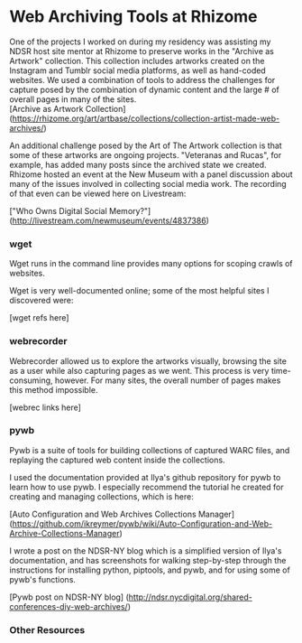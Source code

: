 # Web Archiving Tools at Rhizome

One of the projects I worked on during my residency was assisting my NDSR host site mentor at Rhizome to preserve works in the "Archive as Artwork" collection. This collection includes artworks created on the Instagram and Tumblr social media platforms, as well as hand-coded websites.  We used a combination of tools to address the challenges  for capture posed by the combination of dynamic content and the large # of overall pages in many of the sites.  
[Archive as Artwork Collection]
(https://rhizome.org/art/artbase/collections/collection-artist-made-web-archives/)

An additional challenge posed by the Art of The Artwork collection is that some of these artworks are ongoing projects. "Veteranas and Rucas", for example, has added many posts since the archived state we created.  Rhizome hosted an event at the New Museum with a panel discussion about many of the issues involved in collecting social media work. The recording of that even can be viewed here on Livestream:

["Who Owns Digital Social Memory?"] (http://livestream.com/newmuseum/events/4837386)

### wget
Wget runs in the command line provides many options for scoping crawls of websites. 

Wget is very well-documented online; some of the most helpful sites I discovered were: 

[wget refs here]

### webrecorder

Webrecorder allowed us to explore the artworks visually, browsing the site as a user while also capturing pages as we went. This process is very time-consuming, however. For many sites, the overall number of pages makes this method impossible.  

[webrec links here]

### pywb
Pywb is a suite of tools for building collections of captured WARC files, and replaying the captured web content inside the collections. 

I used the documentation provided at Ilya's github repository for pywb to learn how to use pywb. I especially recommend the tutorial he created for creating and managing collections, which is here: 

[Auto Configuration and Web Archives Collections Manager] (https://github.com/ikreymer/pywb/wiki/Auto-Configuration-and-Web-Archive-Collections-Manager)

I wrote a post on the NDSR-NY blog which is a simplified version of Ilya's documentation, and has screenshots for walking step-by-step through the instructions for installing python, piptools, and pywb, and for using some of pywb's functions. 

[Pywb post on NDSR-NY blog]
(http://ndsr.nycdigital.org/shared-conferences-diy-web-archives/)


### Other Resources

